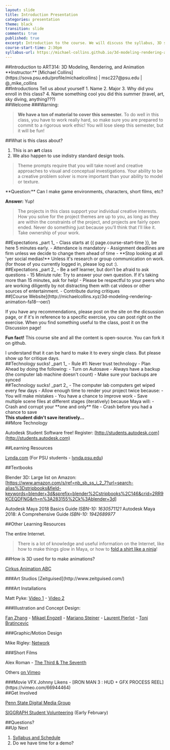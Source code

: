 ```yaml
---
layout: slide
title: Introduction Presentation
categories: presentation
theme: black
transition: slide
comments: true
published: true
excerpt: Introduction to the course. We will discuss the syllabus, 3D software interface, and introduce the first assignment.
course-start-time: 2:30pm
syllabus-url: https://michael-collins.github.io/3d-modeling-rendering-animation-sp18--oer/syllabus/art314-spring2018.html
---
```

<section data-markdown>
##Introduction to ART314: 3D Modeling, Rendering, and Animation
**Instructor:** [Michael Collins](https://sova.psu.edu/profile/michaelcollins) | msc227@psu.edu | @_mike_collins

</section>
<section data-markdown>
##Introductions
Tell us about yourself
1. Name
2. Major
3. Why did you enroll in this class?
4. Name something cool you did this summer (travel, art, sky diving, anything???)
</section>
<section data-markdown>
##Welcome
###Warning:

>**We have a ton of material to cover this semester.** To do well in this class, you have to work really hard, so make sure you are prepared to commit to a rigorous work ethic! You will lose sleep this semester, but it will be fun!
</section>
<section data-markdown>
##What is this class about?

1. This is an __**art**__ class
2. We also happen to use indistry standard design tools.

>Theme prompts require that you will take novel and creative approaches to visual and conceptual investigations. Your ability to be a creative problem solver is more important than your ability to model or texture.

</section>
<section data-markdown>
**Question:** Can I make game environments, characters, short films, etc?

**Answer:** Yup!

>The projects in this class support your individual creative interests. How you solve for the project themes are up to you, as long as they are within the constraints of the project, and projects are fairly open ended. Never do something just because you’ll think that I’ll like it. Take ownership of your work.

</section>
<section data-markdown>
##Expectations _part 1_
- Class starts at {{ page.course-start-time }}, be here 5 minutes early.
- Attendance is mandatory
- Assignment deadlines are firm unless we decide to change them ahead of time
- **Stop looking at all 'yer social medias!** Unless it's research or group communication on work. (for those of you currently logged in, please log out :).

</section>
<section data-markdown>
##Expectations _part 2_
- Be a self learner, but don’t be afraid to ask questions
  - 15 Miniute rule: Try to answer your own question. If it's taking more than 15 minutes, ask for help!
- Please be respectful to your peers who are working diligently by not distracting them with cat videos or other sources of entertainment.
- Contribute during critiques
</section>
<section data-markdown>
##[Course Website](http://michaelcollins.xyz/3d-modeling-rendering-animation-fa18--oer/)

If you have any recommendations, please post on the site on the dicsussion page, or if it's in reference to a specific exercise, you can post right on the exercise. When you find something useful to the class, post it on the Discussion page!

</section>
<section data-markdown>

**Fun fact!** This course site and all the content is open-source. You can fork it on github.
</section>
<section data-markdown>
I understand that it can be hard to make it to every single class. But please show up for critique days.

</section>
<section data-markdown>
##Technology sucks! _part 1_
- Rule #1: Never trust technology
  - Plan Ahead by doing the following:
  - Turn on Autosave
  - Always have a backup (the computer lab machine doesn't count)
  - Make sure your backups are synced

</section>
<section data-markdown>
##Technology sucks! _part 2_
  - The computer lab computers get wiped every few days
  - Allow enough time to render your project twice because:
    - You will make mistakes
    - You have a chance to improve work
  - Save multiple scene files at different stages (iteratively) because Maya will:
    - Crash and corrupt your **one and only** file
    - Crash before you had a chance to save
 
</section>
<section data-background="http://i.giphy.com/14qOw2zLzdRFXa.gif">
<strong>This student didn't save iteratively...</strong>
</section>
<section data-markdown>
##More Technology

Autodesk Student Software free! Register: [http://students.autodesk.com](http://students.autodesk.com)

</section>
<section data-markdown>
##Learning Resources

[Lynda.com](http://www.lynda.com) (For PSU students - [lynda.psu.edu](https://lynda.psu.edu))

</section>
<section data-markdown>
##Textbooks

Blender 3D: Large list on Amazon: [https://www.amazon.com/s/ref=nb_sb_ss_i_2_7?url=search-alias%3Dstripbooks&field-keywords=blender+3d&sprefix=blender%2Cstripbooks%2C146&crid=2RR9KCEQDFNG&rh=n%3A283155%2Ck%3Ablender+3d]

Autodesk Maya 2018 Basics Guide _ISBN-10: 1630571121_
Autodesk Maya 2018: A Comprehensive Guide _ISBN-10: 1942689977_

</section>
<section data-markdown>
##Other Learning Resources

The entire Internet.

>There is a lot of knowledge and useful information on the Internet, like how to make things glow in Maya, or how to [fold a shirt like a ninja](https://www.youtube.com/watch?v=gK1nGpvaHno)!

</section>
<section data-markdown>
##How is 3D used for to make animations?

[Cirkus Animation ABC](http://www.youtube.com/watch?v=O-qLBXIX2Mk)

</section>
<section data-markdown>
###Art Studios
[Zeitguised](http://www.zeitguised.com/)

###Art Installations

Matt Pyke: [Video 1](http://vimeo.com/24836368) - [Video 2](http://vimeo.com/24832819)

###Illustration and Concept Design:

[Fan Zhang](http://features.cgsociety.org/newgallerycrits/g97/266497/266497_1313588621_large.jpg) - [Mikael Engzell](http://features.cgsociety.org/newgallerycrits/g40/422540/422540_1323953738_large.jpg) - [Mariano Steiner](http://features.cgsociety.org/newgallerycrits/g25/313625/313625_1275961395_large.jpg) - [Laurent Pierlot](http://features.cgsociety.org/newgallerycrits/g96/30696/30696_1351660661_large.jpg) - [Toni Bratincevic](http://features.cgsociety.org/newgallerycrits/g56/93456/93456_1345698939_large.jpg)

</section>
<section data-markdown>
###Graphic/Motion Design

Mike Rigley: [Network](https://vimeo.com/34750078)

###Short Films

Alex Roman - [The Third & The Seventh](https://vimeo.com/24335209)

Others [on Vimeo](https://vimeo.com/search/sort:popularity?q=3D+Channel)

</section>
<section data-markdown>
###Movie VFX
Johnny Likens - [IRON MAN 3 : HUD + GFX PROCESS REEL](https://vimeo.com/66944464)

</section>
<section data-markdown>
##Get Involved

[Penn State Digital Media Group](https://www.facebook.com/PSUDigitalMedia/)

[SIGGRAPH Student Volunteering](http://s2016.siggraph.org/student-volunteers) (Early February)

</section>
<section data-markdown>
##Questions?
</section>
<section data-markdown>
##Up Next

1. [Syllabus and Schedule]({{page.syllabus-url}})
2. Do we have time for a demo?

</section>